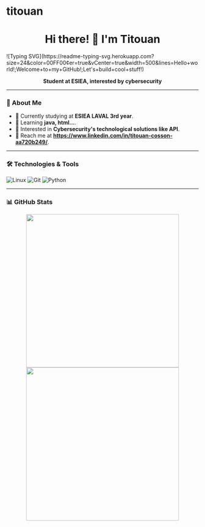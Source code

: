 # titouan
<h1 align="center">Hi there! 👋 I'm Titouan</h1>  
![Typing SVG](https://readme-typing-svg.herokuapp.com?size=24&color=00FF00&center=true&vCenter=true&width=500&lines=Hello+world!;Welcome+to+my+GitHub!;Let's+build+cool+stuff!)

<p align="center">
  <b>Student at ESIEA, interested by cybersecurity</b>
</p>

---

### 🚀 About Me
- 💼 Currently studying at **ESIEA LAVAL 3rd year**.
- 🌱 Learning **java, html...**.
- 🤔 Interested in **Cybersecurity's technological solutions like API**.
- 📧 Reach me at **https://www.linkedin.com/in/titouan-cosson-aa720b249/**.


---

### 🛠️ Technologies & Tools
![Linux](https://img.shields.io/badge/Linux-FCC624?style=for-the-badge&logo=linux&logoColor=black)
![Git](https://img.shields.io/badge/Git-F05032?style=for-the-badge&logo=git&logoColor=white)
![Python](https://img.shields.io/badge/Python-3776AB?style=for-the-badge&logo=python&logoColor=white)

---

### 📊 GitHub Stats
<p align="center">
  <img src="https://github-readme-stats.vercel.app/api?cosinussnus=ton-github&show_icons=true&theme=radical" width="400">
  <img src="https://github-readme-streak-stats.herokuapp.com/?cosinussnus=ton-github&theme=radical" width="400">
</p>
